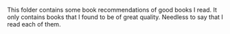 This folder contains some book recommendations of good books I read. It only contains books that I found to be of great quality. Needless to say that I read each of them.
